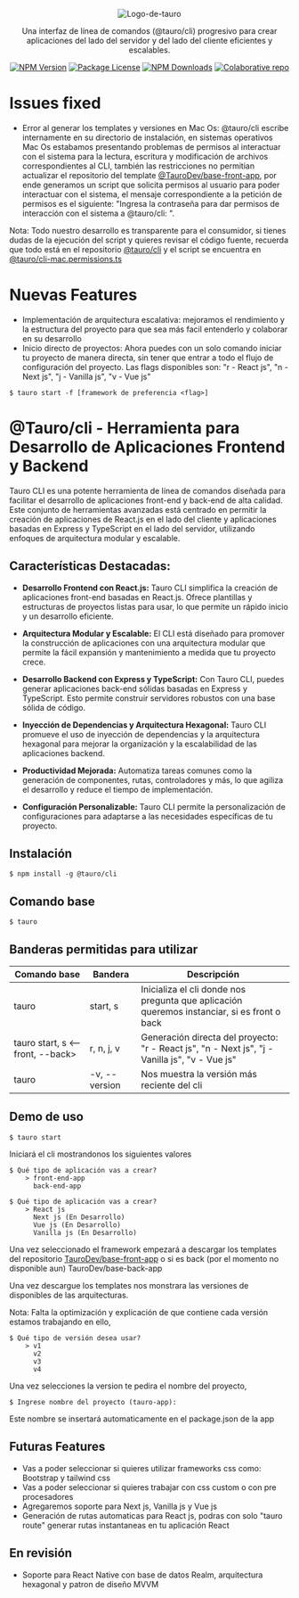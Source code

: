 <link rel="preconnect" href="https://fonts.gstatic.com">
<link rel="preconnect" href="https://fonts.googleapis.com">
<link rel="preconnect" href="https://fonts.gstatic.com" crossorigin>
<link href="https://fonts.googleapis.com/css2?family=Roboto:ital,wght@0,100;0,300;0,400;0,500;0,700;0,900;1,100;1,300;1,400;1,500;1,700;1,900&display=swap" rel="stylesheet">

<p align="center">
  <img src="https://res.cloudinary.com/deo9hwbhx/image/upload/v1697318940/aqutnnkbsxc6ij3ixs2t.png" alt="Logo-de-tauro">
</p>

<p align="center">Una interfaz de línea de comandos (@tauro/cli) progresivo para crear aplicaciones del lado del servidor y del lado del cliente eficientes y escalables.</p>
<p align="center">
<a href="#"><img src="https://res.cloudinary.com/deo9hwbhx/image/upload/v1697423526/dtsh0kckzf7vbh7cop0q.svg" alt="NPM Version" /></a>
<a href="#"><img src="https://res.cloudinary.com/deo9hwbhx/image/upload/v1697418438/datkjlatwox4ksfmltmn.svg" alt="Package License" /></a>
<a href="https://discord.gg/ZVGrnH56" target="blank"><img src="https://res.cloudinary.com/deo9hwbhx/image/upload/v1697418438/soyh1lyi3md2vl3dxqqt.svg" alt="NPM Downloads" /></a>
<a href="https://github.com/TauroDev/tauro-cli" target="blank"><img src="https://res.cloudinary.com/deo9hwbhx/image/upload/v1697418438/gbuac3yckgtudgausvfh.svg" alt="Colaborative repo" /></a>
</p>

# Issues fixed

- Error al generar los templates y versiones en Mac Os: @tauro/cli escribe internamente en su directorio de instalación, en sistemas operativos Mac Os estabamos presentando problemas de permisos al interactuar con el sistema para la lectura, escritura y modificación de archivos correspondientes al CLI, también las restricciones no permitian actualizar el repositorio del template <a href="https://github.com/TauroDev/base-front-end.git" target="blank">@TauroDev/base-front-app</a>, por ende generamos un script que solicita permisos al usuario para poder interactuar con el sistema, el mensaje correspondiente a la petición de permisos es el siguiente: "Ingresa la contraseña para dar permisos de interacción con el sistema a @tauro/cli: ".

Nota: Todo nuestro desarrollo es transparente para el consumidor, si tienes dudas de la ejecución del script y quieres revisar el código fuente, recuerda que todo está en el repositorio <a href="https://github.com/TauroDev/tauro-cli" target="blank">@tauro/cli</a> y el script se encuentra en <a href="https://github.com/TauroDev/tauro-cli/blob/main/lib/Permissions/mac.permissions.ts" target="blank">@tauro/cli-mac.permissions.ts</a>

# Nuevas Features

- Implementación de arquitectura escalativa: mejoramos el rendimiento y la estructura del proyecto para que sea más facil entenderlo y colaborar en su desarrollo
- Inicio directo de proyectos: Ahora puedes con un solo comando iniciar tu proyecto de manera directa, sin tener que entrar a todo el flujo de configuración del proyecto. Las flags disponibles son: "r - React js", "n - Next js", "j - Vanilla js", "v - Vue js"

```
$ tauro start -f [framework de preferencia <flag>]
```


# @Tauro/cli - Herramienta para Desarrollo de Aplicaciones Frontend y Backend

Tauro CLI es una potente herramienta de línea de comandos diseñada para facilitar el desarrollo de aplicaciones front-end y back-end de alta calidad. Este conjunto de herramientas avanzadas está centrado en permitir la creación de aplicaciones de React.js en el lado del cliente y aplicaciones basadas en Express y TypeScript en el lado del servidor, utilizando enfoques de arquitectura modular y escalable.

## Características Destacadas:

- **Desarrollo Frontend con React.js:** Tauro CLI simplifica la creación de aplicaciones front-end basadas en React.js. Ofrece plantillas y estructuras de proyectos listas para usar, lo que permite un rápido inicio y un desarrollo eficiente.

- **Arquitectura Modular y Escalable:** El CLI está diseñado para promover la construcción de aplicaciones con una arquitectura modular que permite la fácil expansión y mantenimiento a medida que tu proyecto crece.

- **Desarrollo Backend con Express y TypeScript:** Con Tauro CLI, puedes generar aplicaciones back-end sólidas basadas en Express y TypeScript. Esto permite construir servidores robustos con una base sólida de código.

- **Inyección de Dependencias y Arquitectura Hexagonal:** Tauro CLI promueve el uso de inyección de dependencias y la arquitectura hexagonal para mejorar la organización y la escalabilidad de las aplicaciones backend.

- **Productividad Mejorada:** Automatiza tareas comunes como la generación de componentes, rutas, controladores y más, lo que agiliza el desarrollo y reduce el tiempo de implementación.

- **Configuración Personalizable:** Tauro CLI permite la personalización de configuraciones para adaptarse a las necesidades específicas de tu proyecto.

## Instalación

```
$ npm install -g @tauro/cli
```

## Comando base

```
$ tauro
```

## Banderas permitidas para utilizar

| Comando base | Bandera                   | Descripción                                                                                 |
| ------------ | ------------------------- | ------------------------------------------------------------------------------------------- |
| tauro        | start, s                  | Inicializa el cli donde nos pregunta que aplicación queremos instanciar, si es front o back |
| tauro start, s <--front, --back>       | r, n, j, v | Generación directa del proyecto: "r - React js", "n - Next js", "j - Vanilla js", "v - Vue js"                                                |
| tauro        | -v, --version | Nos muestra la versión más reciente del cli                                                 |

## Demo de uso

```
$ tauro start
```

Iniciará el cli mostrandonos los siguientes valores

```
$ Qué tipo de aplicación vas a crear?
    > front-end-app
      back-end-app
```

```
$ Qué tipo de aplicación vas a crear?
    > React js
      Next js (En Desarrollo)
      Vue js (En Desarrollo)
      Vanilla js (En Desarrollo)
```

Una vez seleccionado el framework empezará a descargar los templates del repositorio <a href="https://github.com/TauroDev/base-front-end.git" target="blank">TauroDev/base-front-app</a> o si es back (por el momento no disponible aun) TauroDev/base-back-app

Una vez descargue los templates nos monstrara las versiones de disponibles de las arquitecturas.

Nota: Falta la optimización y explicación de que contiene cada versión estamos trabajando en ello,

```
$ Qué tipo de versión desea usar?
    > v1
      v2
      v3
      v4
```

Una vez selecciones la version te pedira el nombre del proyecto,

```
$ Ingrese nombre del proyecto (tauro-app): 
```

Este nombre se insertará automaticamente en el package.json de la app


## Futuras Features

- Vas a poder seleccionar si quieres utilizar frameworks css como: Bootstrap y tailwind css
- Vas a poder seleccionar si quieres trabajar con css custom o con pre procesadores
- Agregaremos soporte para Next js, Vanilla js y Vue js
- Generación de rutas automaticas para React js, podras con solo "tauro route" generar rutas instantaneas en tu aplicación React


## En revisión

- Soporte para React Native con base de datos Realm, arquitectura hexagonal y patron de diseño MVVM